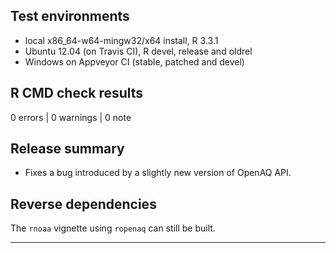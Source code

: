 ## Test environments
* local x86_64-w64-mingw32/x64 install, R 3.3.1
* Ubuntu 12.04 (on Travis CI), R devel, release and oldrel
* Windows on Appveyor CI (stable, patched and devel)

## R CMD check results

0 errors | 0 warnings | 0 note

## Release summary

* Fixes a bug introduced by a slightly new version of OpenAQ API.

## Reverse dependencies

The `rnoaa` vignette using `ropenaq` can still be built.

---


